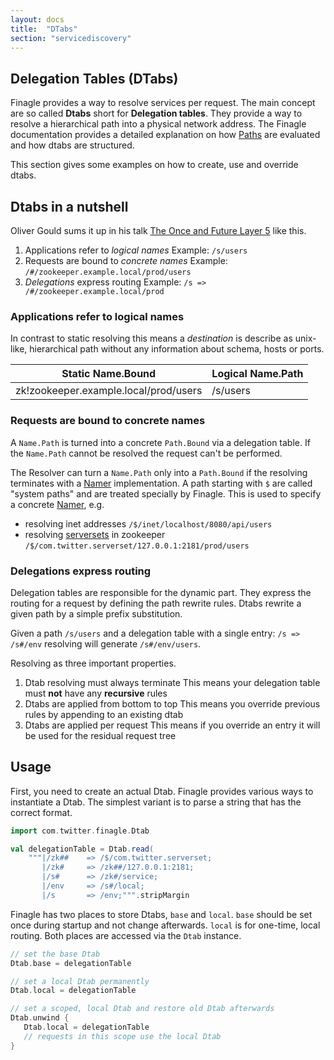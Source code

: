 ```yaml
---
layout: docs
title:  "DTabs"
section: "servicediscovery"
---
```


## Delegation Tables (DTabs)

Finagle provides a way to resolve services per request. The main concept are so called  **Dtabs** short for
**Delegation tables**. They provide a way to resolve a hierarchical path into a physical network address. The
Finagle documentation provides a detailed explanation on how [Paths] are evaluated and how dtabs are structured.

This section gives some examples on how to create, use and override dtabs.


## Dtabs in a nutshell

Oliver Gould sums it up in his talk [The Once and Future Layer 5] like this.

1. Applications refer to *logical names*
   Example: `/s/users`
2. Requests are bound to *concrete names*
   Example: `/#/zookeeper.example.local/prod/users`
3. *Delegations* express routing
   Example: `/s => /#/zookeeper.example.local/prod`

### Applications refer to logical names

In contrast to static resolving this means a *destination* is describe as unix-like, hierarchical path without any
information about schema, hosts or ports.

| Static Name.Bound                     | Logical Name.Path |
|---------------------------------------|-------------------|
| zk!zookeeper.example.local/prod/users | /s/users |

### Requests are bound to concrete names

A `Name.Path` is turned into a concrete `Path.Bound` via a delegation table. If the `Name.Path` cannot be
resolved the request can't be performed.

The Resolver can turn a `Name.Path` only into a `Path.Bound` if the resolving terminates with a [Namer]
implementation. A path starting with `$` are called "system paths" and are treated specially by Finagle.
This is used to specify a concrete [Namer], e.g.

- resolving inet addresses `/$/inet/localhost/8080/api/users`
- resolving [serversets][Serverset] in zookeeper `/$/com.twitter.serverset/127.0.0.1:2181/prod/users`


### Delegations express routing

Delegation tables are responsible for the dynamic part. They express the routing for a request by defining the path
rewrite rules. Dtabs rewrite a given path by a simple prefix substitution.

Given a path `/s/users` and  a delegation table with a single entry: `/s => /s#/env` resolving will generate
`/s#/env/users`.

Resolving as three important properties.

1. Dtab resolving must always terminate
    This means your delegation table must **not** have any **recursive** rules
2. Dtabs are applied from bottom to top
    This means you override previous rules by appending to an existing dtab
3. Dtabs are applied per request
    This means if you override an entry it will be used for the residual request tree


Usage
-----

First, you need to create an actual Dtab. Finagle provides various ways to instantiate a Dtab. The simplest variant
is to parse a string that has the correct format.

```scala
import com.twitter.finagle.Dtab

val delegationTable = Dtab.read(
    """|/zk##    => /$/com.twitter.serverset;
       |/zk#     => /zk##/127.0.0.1:2181;
       |/s#      => /zk#/service;
       |/env     => /s#/local;
       |/s       => /env;""".stripMargin
```

Finagle has two places to store Dtabs, `base` and `local`. `base` should be set once during startup and not
change afterwards. `local` is for one-time, local routing. Both places are accessed via the `Dtab` instance.


```scala
// set the base Dtab
Dtab.base = delegationTable

// set a local Dtab permanently
Dtab.local = delegationTable

// set a scoped, local Dtab and restore old Dtab afterwards
Dtab.unwind {
   Dtab.local = delegationTable
   // requests in this scope use the local Dtab
}
```

[Namer]: http://twitter.github.io/finagle/docs/#com.twitter.finagle.Namer
[Serverset]: http://twitter.github.io/commons/apidocs/com/twitter/common/zookeeper/ServerSet.html
[Zookeeper]: https://zookeeper.apache.org/
[Paths]: http://twitter.github.io/finagle/guide/Names.html#paths
[The Once and Future Layer 5]: https://speakerdeck.com/olix0r/the-once-and-future-layer-5-twitter-style-microservices-at-scale-with-finagle-and-linkerd-number?slide=31
